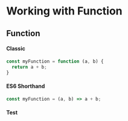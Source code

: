 # Working with Function

## Function
#### Classic
```javascript
const myFunction = function (a, b) {
  return a + b;
}
```
#### ES6 Shorthand
```javascript
const myFunction = (a, b) => a + b;
```

#### Test